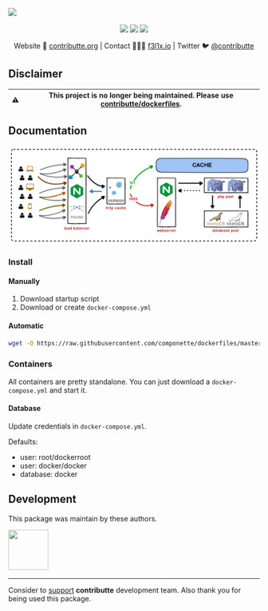 ![](https://heatbadger.now.sh/github/readme/contributte/componette-dockerfiles/?deprecated=1)

<p align=center>
    <a href="https://bit.ly/ctteg"><img src="https://badgen.net/badge/support/gitter/cyan"></a>
    <a href="https://bit.ly/cttfo"><img src="https://badgen.net/badge/support/forum/yellow"></a>
    <a href="https://contributte.org/partners.html"><img src="https://badgen.net/badge/sponsor/donations/F96854"></a>
</p>

<p align=center>
    Website 🚀 <a href="https://contributte.org">contributte.org</a> | Contact 👨🏻‍💻 <a href="https://f3l1x.io">f3l1x.io</a> | Twitter 🐦 <a href="https://twitter.com/contributte">@contributte</a>
</p>

## Disclaimer

| :warning: | This project is no longer being maintained. Please use [contributte/dockerfiles](https://github.com/contributte/dockerfiles).
|---| --- |

## Documentation

![](.docs/server.jpg)

### Install

#### Manually

1. Download startup script
2. Download or create `docker-compose.yml`

#### Automatic

```bash
wget -O https://raw.githubusercontent.com/componette/dockerfiles/master/componette-installer | bash
```

### Containers

All containers are pretty standalone. You can just download a `docker-compose.yml` and start it.

#### Database

Update credentials in `docker-compose.yml`.

Defaults:
- user: root/dockerroot
- user: docker/docker
- database: docker

## Development

This package was maintain by these authors.

<a href="https://github.com/f3l1x">
  <img width="80" height="80" src="https://avatars2.githubusercontent.com/u/538058?v=3&s=80">
</a>

-----

Consider to [support](https://contributte.org/partners.html) **contributte** development team.
Also thank you for being used this package.
